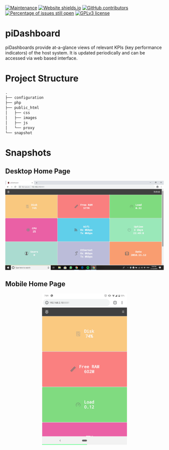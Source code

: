 [![Maintenance](https://img.shields.io/badge/Maintained%3F-yes-green.svg)](https://GitHub.com/Naereen/StrapDown.js/graphs/commit-activity) [![Website shields.io](https://img.shields.io/website-up-down-green-red/http/shields.io.svg)](http://shields.io/) [![GitHub contributors](https://img.shields.io/github/contributors/Naereen/StrapDown.js.svg)](https://GitHub.com/Naereen/StrapDown.js/graphs/contributors/) [![Percentage of issues still open](http://isitmaintained.com/badge/open/Naereen/badges.svg)](http://isitmaintained.com/project/Naereen/badges "Percentage of issues still open") [![GPLv3 license](https://img.shields.io/badge/License-GPLv3-blue.svg)](http://perso.crans.org/besson/LICENSE.html)

# piDashboard
piDashboards provide at-a-glance views of relevant KPIs (key performance indicators) of the host system. It is updated periodically and can be accessed via web based interface. 

# Project Structure
    .
    ├── configuration
    ├── php
    ├── public_html
    │   ├── css
    │   ├── images
    │   ├── js
    │   └── proxy
    └── snapshot

# Snapshots

## Desktop Home Page

<div align="left"><img src="./snapshot/Home.png" alt="Desktop home page"</img></div>

## Mobile Home Page

<div align="center"><img src="./snapshot/Home-Mobile.png" alt="Mobile home page" width="270px" height="480px"</img></div>
